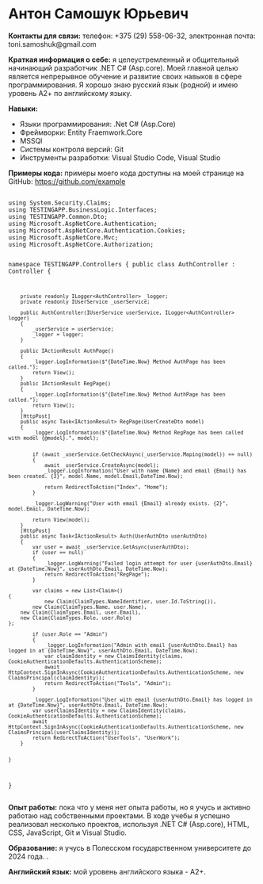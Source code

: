 <!DOCTYPE html>
<html>
<head>
	<meta charset="UTF-8">
	<title>CV Антон Самошук Юрьевич</title>
</head>
<body>
	<h1>Антон Самошук Юрьевич</h1>
	<p><strong>Контакты для связи:</strong> телефон: +375 (29) 558-06-32, электронная почта: toni.samoshuk@gmail.com</p>
	<p><strong>Краткая информация о себе:</strong> я целеустремленный и общительный начинающий разработчик .NET C# (Asp.core). Моей главной целью является непрерывное обучение и развитие своих навыков в сфере программирования. Я хорошо знаю русский язык (родной) и имею уровень А2+ по английскому языку.</p>
	<p><strong>Навыки:</strong> <ul>
  <li>Языки программирования: .Net C# (Asp.Core)</li>
  <li>Фреймворки: Entity Fraemwork.Core</li>
  <li>MSSQl</li>
  <li>Системы контроля версий: Git</li>
  <li>Инструменты разработки: Visual Studio Code, Visual Studio</li>
</ul></p>
	<p><strong>Примеры кода:</strong> примеры моего кода доступны на моей странице на GitHub: <a href="https://github.com/example">https://github.com/example</a>
<div><pre><code class="language-csharp">
using System.Security.Claims;
using TESTINGAPP.BusinessLogic.Interfaces;
using TESTINGAPP.Common.Dto;
using Microsoft.AspNetCore.Authentication;
using Microsoft.AspNetCore.Authentication.Cookies;
using Microsoft.AspNetCore.Mvc;
using Microsoft.AspNetCore.Authorization;


namespace TESTINGAPP.Controllers
{
    public class AuthController : Controller
    {

        private readonly ILogger<AuthController> _logger;
        private readonly IUserService _userService;

        public AuthController(IUserService userService, ILogger<AuthController> logger)
        {
            _userService = userService;
            _logger = logger;
        }

        public IActionResult AuthPage()
        {
            _logger.LogInformation($"{DateTime.Now} Method AuthPage has been called.");
            return View();
        }
        public IActionResult RegPage()
        {
            _logger.LogInformation($"{DateTime.Now} Method AuthPage has been called.");
            return View();
        }
        [HttpPost]
        public async Task<IActionResult> RegPage(UserCreateDto model)
        {
            _logger.LogInformation($"{DateTime.Now} Method RegPage has been called with model {@model}.", model);
            

            if (await _userService.GetCheckAsync(_userService.Maping(model)) == null)
            {
                await _userService.CreateAsync(model);
                _logger.LogInformation("User with name {Name} and email {Email} has been created. {3}", model.Name, model.Email,DateTime.Now);

                return RedirectToAction("Index", "Home");
            }

            _logger.LogWarning("User with email {Email} already exists. {2}", model.Email, DateTime.Now);

            return View(model);
        }
        [HttpPost]
        public async Task<IActionResult> Auth(UserAuthDto userAuthDto)
        {
            var user = await _userService.GetAsync(userAuthDto);
            if (user == null)
            {
                _logger.LogWarning("Failed login attempt for user {userAuthDto.Email} at {DateTime.Now}", userAuthDto.Email, DateTime.Now);
                return RedirectToAction("RegPage");
            }

            var claims = new List<Claim>()
    {
                new Claim(ClaimTypes.NameIdentifier, user.Id.ToString()),
            new Claim(ClaimTypes.Name, user.Name),
        new Claim(ClaimTypes.Email, user.Email),
        new Claim(ClaimTypes.Role, user.Role)
    };

            if (user.Role == "Admin")
            {
                _logger.LogInformation("Admin with email {userAuthDto.Email} has logged in at {DateTime.Now}", userAuthDto.Email, DateTime.Now);
                var claimIdentity = new ClaimsIdentity(claims, CookieAuthenticationDefaults.AuthenticationScheme);
                await HttpContext.SignInAsync(CookieAuthenticationDefaults.AuthenticationScheme, new ClaimsPrincipal(claimIdentity));
                return RedirectToAction("Tools", "Admin");
            }

            _logger.LogInformation("User with email {userAuthDto.Email} has logged in at {DateTime.Now}", userAuthDto.Email, DateTime.Now);
            var userClaimsIdentity = new ClaimsIdentity(claims, CookieAuthenticationDefaults.AuthenticationScheme);
            await HttpContext.SignInAsync(CookieAuthenticationDefaults.AuthenticationScheme, new ClaimsPrincipal(userClaimsIdentity));
            return RedirectToAction("UserTools", "UserWork");
        }


    }
}
</code></pre></div>
</p>
	<p><strong>Опыт работы:</strong> пока что у меня нет опыта работы, но я учусь и активно работаю над собственными проектами. В ходе учебы я успешно реализовал несколько проектов, используя .NET C# (Asp.core), HTML, CSS, JavaScript, Git и Visual Studio.</p>
	<p><strong>Образование:</strong> я учусь в Полесском государственном университете до 2024 года. .</p>
	<p><strong>Английский язык:</strong> мой уровень английского языка - А2+.</p>
</body>
</html>